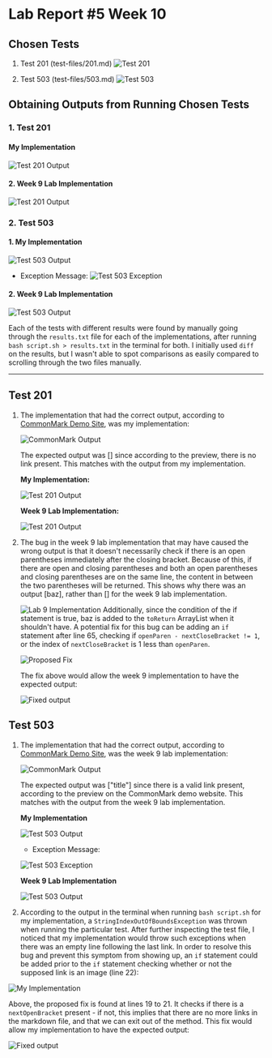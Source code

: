 # Lab Report #5 Week 10

## Chosen Tests 
1. Test 201 (test-files/201.md)
![Test 201](test-file201.png)


2. Test 503 (test-files/503.md)
![Test 503](test-file503.png)

## Obtaining Outputs from Running Chosen Tests

### 1. Test 201 

#### My Implementation

![Test 201 Output](mytest-file201output.png)

#### 2. Week 9 Lab Implementation 
![Test 201 Output](othertest-file201output.png)

### 2. Test 503 

#### 1. My Implementation 
![Test 503 Output](mytest-file503output.png)

* Exception Message: 
![Test 503 Exception](mytest-file503outputexceptionmessage.png)

#### 2. Week 9 Lab Implementation 
![Test 503 Output](othertest-file503output.png)


Each of the tests with different results were found by manually going through the `results.txt` file for each of the implementations, after running `bash script.sh > results.txt` in the terminal for both. I initially used `diff` on the results, but I wasn't able to spot comparisons as easily compared to scrolling through the two files manually. 

--- 

## Test 201 

1. The implementation that had the correct output, according to [CommonMark Demo Site](https://spec.commonmark.org/dingus/), was my implementation: 

    ![CommonMark Output](commonmark201.png)

    The expected output was [] since according to the preview, there is no link present. This matches with the output from my implementation. 

    **My Implementation:** 

    ![Test 201 Output](mytest-file201output.png)

    **Week 9 Lab Implementation:**
    
    ![Test 201 Output](othertest-file201output.png)

2. The bug in the week 9 lab implementation that may have caused the wrong output is that it doesn't necessarily check if there is an open parentheses immediately after the closing bracket. Because of this, if there are open and closing parentheses and both an open parentheses and closing parentheses are on the same line, the content in between the two parentheses will be returned. This shows why there was an output [baz], rather than [] for the week 9 lab implementation. 

    ![Lab 9 Implementation](lab9implementation.png)
    Additionally, since the condition of the if statement is true, baz is added to the `toReturn` ArrayList when it shouldn't have. A potential fix for this bug can be adding an `if` statement after line 65, checking if `openParen - nextCloseBracket != 1`, or the index of `nextCloseBracket` is 1 less than `openParen`. 

    ![Proposed Fix](lab9implementationwithfix.png)

    The fix above would allow the week 9 implementation to have the expected output: 

    ![Fixed output](lab9implementationfixedoutput.png)


## Test 503 

1. The implementation that had the correct output, according to [CommonMark Demo Site](https://spec.commonmark.org/dingus/), was the week 9 lab implementation: 

    ![CommonMark Output](commonmark503.png)

    The expected output was ["title"] since there is a valid link present, according to the preview on the CommonMark demo website. This matches with the output from the week 9 lab implementation. 

    **My Implementation**

    ![Test 503 Output](mytest-file503output.png)

    * Exception Message: 

    ![Test 503 Exception](mytest-file503outputexceptionmessage.png)

    **Week 9 Lab Implementation**

    ![Test 503 Output](othertest-file503output.png)

2. According to the output in the terminal when running `bash script.sh` for my implementation, a `StringIndexOutOfBoundsException` was thrown when running the particular test. After further inspecting the test file, I noticed that my implementation would throw such exceptions when there was an empty line following the last link. In order to resolve this bug and prevent this symptom from showing up, an `if` statement could be added prior to the `if` statement checking whether or not the supposed link is an image (line 22): 

![My Implementation](myimplementationwithfixfor503.png)

Above, the proposed fix is found at lines 19 to 21. It checks if there is a `nextOpenBracket` present - if not, this implies that there are no more links in the markdown file, and that we can exit out of the method. This fix would allow my implementation to have the expected output: 

![Fixed output](myimplementationwithfixedoutput.png)



